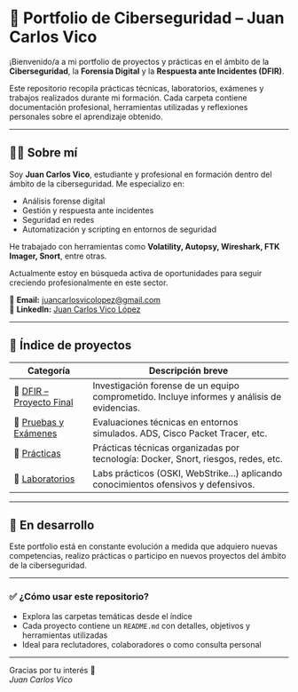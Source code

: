 # 🔐 Portfolio de Ciberseguridad – Juan Carlos Vico

¡Bienvenido/a a mi portfolio de proyectos y prácticas en el ámbito de la **Ciberseguridad**, la **Forensia Digital** y la **Respuesta ante Incidentes (DFIR)**.

Este repositorio recopila prácticas técnicas, laboratorios, exámenes y trabajos realizados durante mi formación. Cada carpeta contiene documentación profesional, herramientas utilizadas y reflexiones personales sobre el aprendizaje obtenido.

---

## 👨‍💻 Sobre mí

Soy **Juan Carlos Vico**, estudiante y profesional en formación dentro del ámbito de la ciberseguridad. Me especializo en:

- Análisis forense digital
- Gestión y respuesta ante incidentes
- Seguridad en redes
- Automatización y scripting en entornos de seguridad

He trabajado con herramientas como **Volatility, Autopsy, Wireshark, FTK Imager, Snort**, entre otras.

Actualmente estoy en búsqueda activa de oportunidades para seguir creciendo profesionalmente en este sector.

📧 **Email:** juancarlosvicolopez@gmail.com  
🔗 **LinkedIn:** [Juan Carlos Vico López](https://www.linkedin.com/in/juan-carlos-vico-lópez-602a43102/?trk=opento_sprofile_goalscard)

---

## 📁 Índice de proyectos

| Categoría            | Descripción breve                                                                 |
|----------------------|-------------------------------------------------------------------------------------|
| 🔎 [DFIR – Proyecto Final](./DFIR-Proyecto-Final) | Investigación forense de un equipo comprometido. Incluye informes y análisis de evidencias. |
| 🧪 [Pruebas y Exámenes](./Pruebas-y-Examenes)        | Evaluaciones técnicas en entornos simulados. ADS, Cisco Packet Tracer, etc.                 |
| 🧰 [Prácticas](./Practicas)                          | Prácticas técnicas organizadas por tecnología: Docker, Snort, riesgos, redes, etc.          |
| 🧪 [Laboratorios](./Laboratorios)                    | Labs prácticos (OSKI, WebStrike...) aplicando conocimientos ofensivos y defensivos.         |

---

## 🚧 En desarrollo

Este portfolio está en constante evolución a medida que adquiero nuevas competencias, realizo prácticas o participo en nuevos proyectos del ámbito de la ciberseguridad.

---

### ✅ ¿Cómo usar este repositorio?

- Explora las carpetas temáticas desde el índice
- Cada proyecto contiene un `README.md` con detalles, objetivos y herramientas utilizadas
- Ideal para reclutadores, colaboradores o como consulta personal

---

Gracias por tu interés 🙌  
*Juan Carlos Vico*
